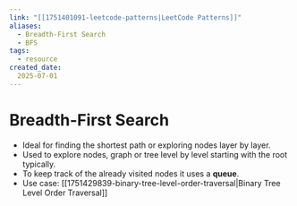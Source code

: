 ```yaml
---
link: "[[1751401091-leetcode-patterns|LeetCode Patterns]]"
aliases: 
  - Breadth-First Search
  - BFS
tags:
  - resource
created_date:
  2025-07-01
---
```

# Breadth-First Search
- Ideal for finding the shortest path or exploring nodes layer by layer.
- Used to explore nodes, graph or tree level by level starting with the root typically.
- To keep track of the already visited nodes it uses a **queue**.
- Use case: [[1751429839-binary-tree-level-order-traversal|Binary Tree Level Order Traversal]]

